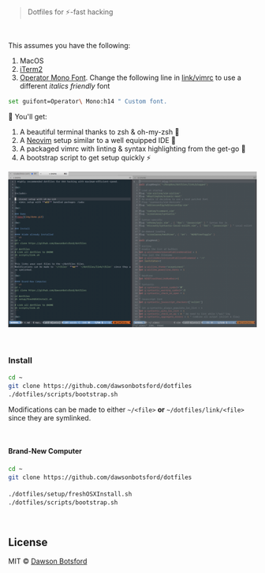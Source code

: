 > Dotfiles for ⚡️-fast hacking

<br>

This assumes you have the following:

1. MacOS
2. [iTerm2](https://www.iterm2.com/)
3. [Operator Mono Font](https://www.typography.com/blog/introducing-operator). Change the following line in [link/vimrc](link/vimrc) to use a different *italics friendly* font

```sh
set guifont=Operator\ Mono:h14 " Custom font.
```

🎁 You'll get:

1. A beautiful terminal thanks to zsh & oh-my-zsh 💁
2. A [Neovim](https://neovim.io/) setup similar to a well equipped IDE 💅
3. A packaged vimrc with linting & syntax highlighting from the get-go 🎨
4. A bootstrap script to get setup quickly ⚡️

![demo](img/demo.png)

<br>

### Install

```sh
cd ~
git clone https://github.com/dawsonbotsford/dotfiles
./dotfiles/scripts/bootstrap.sh
```

Modifications can be made to either `~/<file>` **or** `~/dotfiles/link/<file>` since they are symlinked.

<br>

#### Brand-New Computer
```sh
cd ~
git clone https://github.com/dawsonbotsford/dotfiles

./dotfiles/setup/freshOSXInstall.sh
./dotfiles/scripts/bootstrap.sh
```

<br>

## License

MIT © [Dawson Botsford](https://dawsbot.com)

